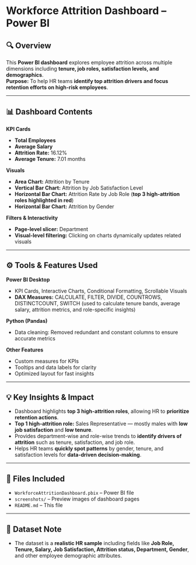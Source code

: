 # Workforce Attrition Dashboard – Power BI

## 🔍 Overview
This **Power BI dashboard** explores employee attrition across multiple dimensions including **tenure, job roles, satisfaction levels, and demographics**.  
**Purpose:** To help HR teams **identify top attrition drivers and focus retention efforts on high-risk employees**.

---

## 📊 Dashboard Contents

**KPI Cards**
- **Total Employees**
- **Average Salary**
- **Attrition Rate:** 16.12%
- **Average Tenure:** 7.01 months

**Visuals**
- **Area Chart:** Attrition by Tenure
- **Vertical Bar Chart:** Attrition by Job Satisfaction Level
- **Horizontal Bar Chart:** Attrition Rate by Job Role (**top 3 high-attrition roles highlighted in red**)
- **Horizontal Bar Chart:** Attrition by Gender

**Filters & Interactivity**
- **Page-level slicer:** Department
- **Visual-level filtering:** Clicking on charts dynamically updates related visuals

---

## ⚙️ Tools & Features Used

**Power BI Desktop**
- KPI Cards, Interactive Charts, Conditional Formatting, Scrollable Visuals
- **DAX Measures:** CALCULATE, FILTER, DIVIDE, COUNTROWS, DISTINCTCOUNT, SWITCH (used to calculate tenure bands, average salary, attrition metrics, and role-specific insights)

**Python (Pandas)**
- Data cleaning: Removed redundant and constant columns to ensure accurate metrics

**Other Features**
- Custom measures for KPIs
- Tooltips and data labels for clarity
- Optimized layout for fast insights

---

## 💡 Key Insights & Impact
- Dashboard highlights **top 3 high-attrition roles**, allowing HR to **prioritize retention actions**.  
- **Top 1 high-attrition role:** Sales Representative — mostly males with **low job satisfaction** and **low tenure**.  
- Provides department-wise and role-wise trends to **identify drivers of attrition** such as tenure, satisfaction, and job role.  
- Helps HR teams **quickly spot patterns** by gender, tenure, and satisfaction levels for **data-driven decision-making**.

---

## 📂 Files Included
- `WorkforceAttritionDashboard.pbix` – Power BI file
- `screenshots/` – Preview images of dashboard pages
- `README.md` – This file

---

## 📌 Dataset Note
- The dataset is a **realistic HR sample** including fields like **Job Role, Tenure, Salary, Job Satisfaction, Attrition status, Department, Gender**, and other employee demographic attributes.
